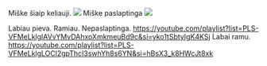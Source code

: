 Miške šiaip keliauji.
![](https://youtu.be/xHP2GgxYddY?si=aYVzhWOJELVzGWTi)
Miške paslaptinga
![](https://youtu.be/vKZjcoryA2E?si=uBnH3gWi9tDLAjHf)

Labiau pieva. Ramiau. Nepaslaptinga.
https://youtube.com/playlist?list=PLS-VFMeLklgIAVvYMvDAhxoXmkmeuBd9c&si=yko1tSbtyIgK4KSj
Labai ramu.
https://youtube.com/playlist?list=PLS-VFMeLklgLOCl2gpThcI3swhYh8s6YN&si=hBsX3_k8HWcJt8xk